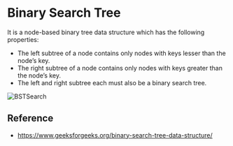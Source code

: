 # Binary Search Tree 
It is a node-based binary tree data structure which has the following properties:
- The left subtree of a node contains only nodes with keys lesser than the node’s key.
- The right subtree of a node contains only nodes with keys greater than the node’s key.
- The left and right subtree each must also be a binary search tree.

![BSTSearch](img/BSTSearch.png)

## Reference
- https://www.geeksforgeeks.org/binary-search-tree-data-structure/
